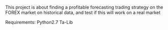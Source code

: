 This project is about finding a profitable forecasting trading strategy 
on the FOREX market on historical data, and test if this will
work on a real market

Requirements:
Python2.7
Ta-Lib